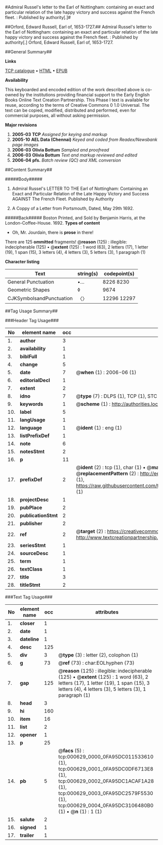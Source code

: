 #Admiral Russel's letter to the Earl of Nottingham: containing an exact and particular relation of the late happy victory and success against the French fleet. : Published by authority[.]#

##Orford, Edward Russell, Earl of, 1653-1727.##
Admiral Russel's letter to the Earl of Nottingham: containing an exact and particular relation of the late happy victory and success against the French fleet. : Published by authority[.]
Orford, Edward Russell, Earl of, 1653-1727.

##General Summary##

**Links**

[TCP catalogue](http://www.ota.ox.ac.uk/tcp/)  • 
[HTML](http://tei.it.ox.ac.uk/tcp/Texts-HTML/free/N00/N00503.html)  • 
[EPUB](http://tei.it.ox.ac.uk/tcp/Texts-EPUB/free/N00/N00503.epub)

**Availability**

This keyboarded and encoded edition of the
	       work described above is co-owned by the institutions
	       providing financial support to the Early English Books
	       Online Text Creation Partnership. This Phase I text is
	       available for reuse, according to the terms of Creative
	       Commons 0 1.0 Universal. The text can be copied,
	       modified, distributed and performed, even for
	       commercial purposes, all without asking permission.

**Major revisions**

1. __2005-03__ __TCP__ *Assigned for keying and markup*
1. __2005-10__ __AEL Data (Chennai)__ *Keyed and coded from Readex/Newsbank page images*
1. __2006-03__ __Olivia Bottum__ *Sampled and proofread*
1. __2006-03__ __Olivia Bottum__ *Text and markup reviewed and edited*
1. __2006-04__ __pfs.__ *Batch review (QC) and XML conversion*

##Content Summary##

#####Body#####

1. Admiral Russel's LETTER TO THE Earl of Nottingham: Containing an Exact and Particular Relation of the Late Happy Victory and Success AGAINST The French Fleet. Published by Authority

1. A Coppy of a Letter from Portsmouth, Dated, May 29th 1692.

#####Back#####
Boston Printed, and Sold by Benjamin Harris, at the London-Coffee-House. 1692.
**Types of content**

  * Oh, Mr. Jourdain, there is **prose** in there!

There are 125 **ommitted** fragments! 
 @__reason__ (125) : illegible: indecipherable (125)  •  @__extent__ (125) : 1 word (63), 2 letters (17), 1 letter (19), 1 span (15), 3 letters (4), 4 letters (3), 5 letters (3), 1 paragraph (1)

**Character listing**


|Text|string(s)|codepoint(s)|
|---|---|---|
|General Punctuation|•…|8226 8230|
|Geometric Shapes|◊|9674|
|CJKSymbolsandPunctuation|〈〉|12296 12297|

##Tag Usage Summary##

###Header Tag Usage###

|No|element name|occ|attributes|
|---|---|---|---|
|1.|__author__|3||
|2.|__availability__|1||
|3.|__biblFull__|1||
|4.|__change__|5||
|5.|__date__|7| @__when__ (1) : 2006-06 (1)|
|6.|__editorialDecl__|1||
|7.|__extent__|2||
|8.|__idno__|7| @__type__ (7) : DLPS (1), TCP (1), STC (2), NOTIS (1), IMAGE-SET (1), EVANS-CITATION (1)|
|9.|__keywords__|1| @__scheme__ (1) : http://authorities.loc.gov/ (1)|
|10.|__label__|5||
|11.|__langUsage__|1||
|12.|__language__|1| @__ident__ (1) : eng (1)|
|13.|__listPrefixDef__|1||
|14.|__note__|6||
|15.|__notesStmt__|2||
|16.|__p__|11||
|17.|__prefixDef__|2| @__ident__ (2) : tcp (1), char (1)  •  @__matchPattern__ (2) : ([0-9\-]+):([0-9IVX]+) (1), (.+) (1)  •  @__replacementPattern__ (2) : http://eebo.chadwyck.com/downloadtiff?vid=$1&page=$2 (1), https://raw.githubusercontent.com/textcreationpartnership/Texts/master/tcpchars.xml#$1 (1)|
|18.|__projectDesc__|1||
|19.|__pubPlace__|2||
|20.|__publicationStmt__|2||
|21.|__publisher__|2||
|22.|__ref__|2| @__target__ (2) : https://creativecommons.org/publicdomain/zero/1.0/ (1), http://www.textcreationpartnership.org/docs/. (1)|
|23.|__seriesStmt__|1||
|24.|__sourceDesc__|1||
|25.|__term__|1||
|26.|__textClass__|1||
|27.|__title__|3||
|28.|__titleStmt__|2||


###Text Tag Usage###

|No|element name|occ|attributes|
|---|---|---|---|
|1.|__closer__|1||
|2.|__date__|1||
|3.|__dateline__|1||
|4.|__desc__|125||
|5.|__div__|3| @__type__ (3) : letter (2), colophon (1)|
|6.|__g__|73| @__ref__ (73) : char:EOLhyphen (73)|
|7.|__gap__|125| @__reason__ (125) : illegible: indecipherable (125)  •  @__extent__ (125) : 1 word (63), 2 letters (17), 1 letter (19), 1 span (15), 3 letters (4), 4 letters (3), 5 letters (3), 1 paragraph (1)|
|8.|__head__|3||
|9.|__hi__|160||
|10.|__item__|16||
|11.|__list__|2||
|12.|__opener__|1||
|13.|__p__|25||
|14.|__pb__|5| @__facs__ (5) : tcp:000629_0000_0FA95DC011533610 (1), tcp:000629_0001_0FA95DC0DF6713E8 (1), tcp:000629_0002_0FA95DC1ACAF1A28 (1), tcp:000629_0003_0FA95DC2579F5530 (1), tcp:000629_0004_0FA95DC3106480B0 (1)  •  @__n__ (1) : 1 (1)|
|15.|__salute__|2||
|16.|__signed__|1||
|17.|__trailer__|1||
